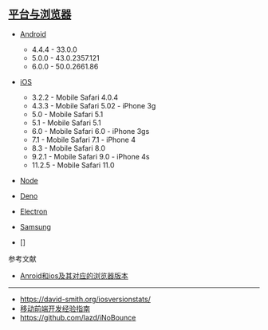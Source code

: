 
## [平台与浏览器](https://github.com/mdn/browser-compat-data/tree/main/browsers)

- [Android](https://github.com/zloirock/core-js/blob/99099fd90fd369ccc2fb8370de67f64ccc387601/packages/core-js-compat/src/mapping.mjs#L194)

    - 4.4.4 - 33.0.0
    - 5.0.0 - 43.0.2357.121
    - 6.0.0 - 50.0.2661.86

- [iOS](https://github.com/zloirock/core-js/blob/99099fd90fd369ccc2fb8370de67f64ccc387601/packages/core-js-compat/src/mapping.mjs#L228)

    - 3.2.2 - Mobile Safari 4.0.4
    - 4.3.3 - Mobile Safari 5.02 - iPhone 3g
    - 5.0 - Mobile Safari 5.1
    - 5.1 - Mobile Safari 5.1
    - 6.0 - Mobile Safari 6.0 - iPhone 3gs
    - 7.1 - Mobile Safari 7.1 - iPhone 4
    - 8.3 - Mobile Safari 8.0
    - 9.2.1 - Mobile Safari 9.0 - iPhone 4s
    - 11.2.5 - Mobile Safari 11.0

- [Node](https://github.com/zloirock/core-js/blob/99099fd90fd369ccc2fb8370de67f64ccc387601/packages/core-js-compat/src/mapping.mjs#L3)
- [Deno](https://github.com/zloirock/core-js/blob/99099fd90fd369ccc2fb8370de67f64ccc387601/packages/core-js-compat/src/mapping.mjs#L68)
- [Electron](https://github.com/zloirock/core-js/blob/99099fd90fd369ccc2fb8370de67f64ccc387601/packages/core-js-compat/src/mapping.mjs#L68)
- [Samsung](https://github.com/zloirock/core-js/blob/99099fd90fd369ccc2fb8370de67f64ccc387601/packages/core-js-compat/src/mapping.mjs#L133)
- []

参考文献

- [Anroid和ios及其对应的浏览器版本](https://blog.csdn.net/weixin_42471170/article/details/114669625)


---

- https://david-smith.org/iosversionstats/
- [移动前端开发经验指南](https://github.com/doyoe/trip#user-content-checked-sibling-bug)
- https://github.com/lazd/iNoBounce
